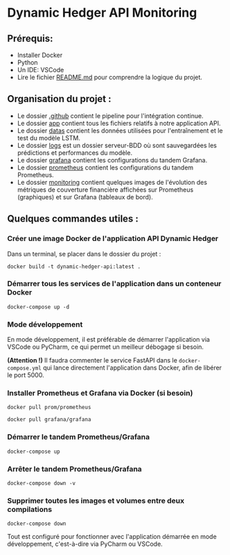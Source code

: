 # Dynamic Hedger API Monitoring

## Prérequis:
- Installer Docker
- Python
- Un IDE: VSCode
- Lire le fichier [README.md](README.md) pour comprendre la logique du projet.

## Organisation du projet :

- Le dossier [.github](.github) contient le pipeline pour l'intégration continue.
- Le dossier [app](app) contient tous les fichiers relatifs à notre application API.
- Le dossier [datas](datas) contient les données utilisées pour l'entraînement et le test du modèle LSTM.
- Le dossier [logs](logs) est un dossier serveur-BDD où sont sauvegardées les prédictions et performances du modèle.
- Le dossier [grafana](grafana) contient les configurations du tandem Grafana.
- Le dossier [prometheus](prometheus) contient les configurations du tandem Prometheus.
- Le dossier [monitoring](monitoring) contient quelques images de l'évolution des métriques de couverture financière affichées sur Prometheus (graphiques) et sur Grafana (tableaux de bord).

## Quelques commandes utiles :

### Créer une image Docker de l'application API Dynamic Hedger
Dans un terminal, se placer dans le dossier du projet :
```
docker build -t dynamic-hedger-api:latest .
```

### Démarrer tous les services de l'application dans un conteneur Docker
```
docker-compose up -d
```

### Mode développement
En mode développement, il est préférable de démarrer l'application via VSCode ou PyCharm, ce qui permet un meilleur débogage si besoin.

**(Attention !)** Il faudra commenter le service FastAPI dans le `docker-compose.yml` qui lance directement l'application dans Docker, afin de libérer le port 5000.

### Installer Prometheus et Grafana via Docker (si besoin)
```
docker pull prom/prometheus
```
```
docker pull grafana/grafana
```

### Démarrer le tandem Prometheus/Grafana
```
docker-compose up
```

### Arrêter le tandem Prometheus/Grafana
```
docker-compose down -v
```

### Supprimer toutes les images et volumes entre deux compilations
```
docker-compose down
```

Tout est configuré pour fonctionner avec l'application démarrée en mode développement, c'est-à-dire via PyCharm ou VSCode.

